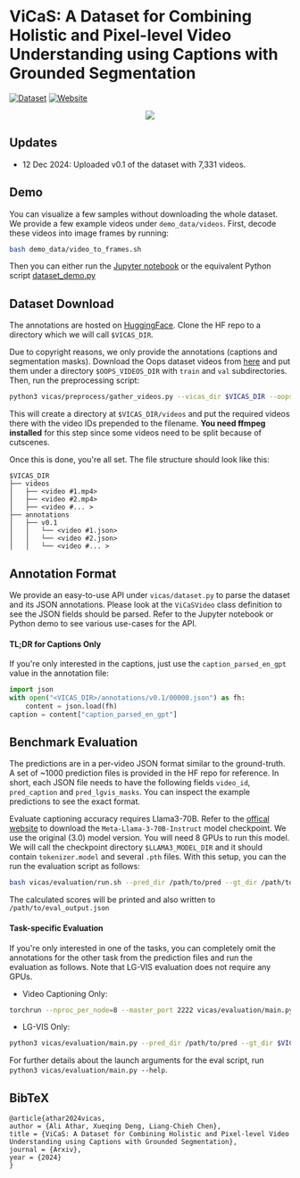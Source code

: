 # ViCaS: A Dataset for Combining Holistic and Pixel-level Video Understanding using Captions with Grounded Segmentation

[![Dataset](https://img.shields.io/badge/Dataset-Access-<COLOR>)](https://huggingface.co/datasets/Ali2500/ViCaS)
[![Website](https://img.shields.io/badge/Project-Website-87CEEB)](https://ali2500.github.io/vicas-project/)

<p align="center" width="100%">
    <img src="https://github.com/Ali2500/ViCaS/blob/main/assets/teaser.gif">
</p>

## Updates

- 12 Dec 2024: Uploaded v0.1 of the dataset with 7,331 videos.

## Demo

You can visualize a few samples without downloading the whole dataset. We provide a few example videos under `demo_data/videos`. First, decode these videos into image frames by running:

```bash
bash demo_data/video_to_frames.sh
```

Then you can either run the [Jupyter notebook](https://github.com/Ali2500/ViCaS/blob/main/dataset_demo.ipynb) or the equivalent Python script [dataset_demo.py](https://github.com/Ali2500/ViCaS/blob/main/dataset_demo.py)

## Dataset Download

The annotations are hosted on [HuggingFace](https://huggingface.co/datasets/Ali2500/ViCaS). Clone the HF repo to a directory which we will call `$VICAS_DIR`.

Due to copyright reasons, we only provide the annotations (captions and segmentation masks). Download the Oops dataset videos from [here](https://omnomnom.vision.rwth-aachen.de/data/PointVOS/videos/Oops/) and put them under a directory `$OOPS_VIDEOS_DIR` with `train` and `val` subdirectories. Then, run the preprocessing script:

```bash
python3 vicas/preprocess/gather_videos.py --vicas_dir $VICAS_DIR --oops_dir $OOPS_VIDEOS_DIR
```

This will create a directory at `$VICAS_DIR/videos` and put the required videos there with the video IDs prepended to the filename. **You need ffmpeg installed** for this step since some videos need to be split because of cutscenes.

Once this is done, you're all set. The file structure should look like this:

```
$VICAS_DIR
├── videos                      
│   ├── <video #1.mp4>
│   ├── <video #2.mp4>
│   ├── <video #... >
├── annotations               
│   ├── v0.1
│   │   └── <video #1.json>
│   │   └── <video #2.json>
│   │   └── <video #... >
```

## Annotation Format

We provide an easy-to-use API under `vicas/dataset.py` to parse the dataset and its JSON annotations. Please look at the `ViCaSVideo` class definition to see the JSON fields should be parsed. Refer to the Jupyter notebook or Python demo to see various use-cases for the API.

#### TL;DR for Captions Only

If you're only interested in the captions, just use the `caption_parsed_en_gpt` value in the annotation file:

```python
import json
with open("<VICAS_DIR>/annotations/v0.1/00000.json") as fh:
    content = json.load(fh)
caption = content["caption_parsed_en_gpt"]
```

## Benchmark Evaluation

The predictions are in a per-video JSON format similar to the ground-truth. A set of ~1000 prediction files is provided in the HF repo for reference. In short, each JSON file needs to have the following fields `video_id`, `pred_caption` and `pred_lgvis_masks`. You can inspect the example predictions to see the exact format.

Evaluate captioning accuracy requires Llama3-70B. Refer to the [offical website](https://www.llama.com/llama-downloads/) to download the `Meta-Llama-3-70B-Instruct` model checkpoint. We use the original (3.0) model version. You will need 8 GPUs to run this model. We will call the checkpoint directory `$LLAMA3_MODEL_DIR` and it should contain `tokenizer.model` and several `.pth` files. With this setup, you can the run the evaluation script as follows:

```bash
bash vicas/evaluation/run.sh --pred_dir /path/to/pred --gt_dir /path/to/gt --llama_ckpt_dir $LLAMA3_MODEL_DIR --split {val,test} -o /path/to/eval_output.json
```

The calculated scores will be printed and also written to `/path/to/eval_output.json`

#### Task-specific Evaluation

If you're only interested in one of the tasks, you can completely omit the annotations for the other task from the prediction files and run the evaluation as follows. Note that LG-VIS evaluation does not require any GPUs.

- Video Captioning Only:

```bash
torchrun --nproc_per_node=8 --master_port 2222 vicas/evaluation/main.py --pred_dir /path/to/pred --gt_dir $VICAS_DIR/annotations/v0.1 --llama_ckpt_dir $LLAMA3_MODEL_DIR --split {val,test} --skip_masks -o /path/to/eval_output.json
```

- LG-VIS Only:

```bash
python3 vicas/evaluation/main.py --pred_dir /path/to/pred --gt_dir $VICAS_DIR/annotations/v0.1 --split {val,test} --skip_captions -o /path/to/eval_output.json
```

For further details about the launch arguments for the eval script, run `python3 vicas/evaluation/main.py --help`.

## BibTeX

```
@article{athar2024vicas,
author = {Ali Athar, Xueqing Deng, Liang-Chieh Chen},
title = {ViCaS: A Dataset for Combining Holistic and Pixel-level Video Understanding using Captions with Grounded Segmentation},
journal = {Arxiv},
year = {2024}
}
```

